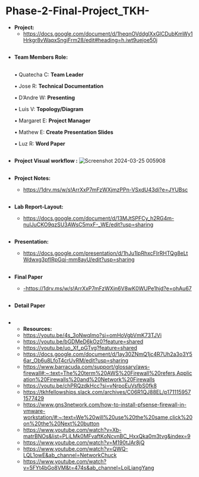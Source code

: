 # Phase-2-Final-Project_TKH-
- **Project:**
     - https://docs.google.com/document/d/1heqnOVddglXxGlCDubKmWy1Hrkgr8vWapxSngiFrm28/edit#heading=h.iwt9uejoe50j
##
- **Team Members Role:**
   ##
  
     • Quatecha C: **Team Leader**

     • Jose R: **Technical Documentation**

     • D’Andre W: **Presenting**

     • Luis V: **Topology/Diagram**

     • Margaret E: **Project Manager**

     • Mathew E: **Create Presentation Slides**

     • Luz R: **Word Paper**
##

- **Project Visual workflow :**
   ![Screenshot 2024-03-25 005908](https://github.com/Quatecha/Phase-2-Final-Project_TKH-/assets/151267325/3b423c17-46ea-41ac-bee3-f5f5534003dc)

##
- **Project Notes:**
     - https://1drv.ms/w/s!ArrXxP7mFzWXjmzPPn-VSxdU43di?e=JYUBsc
  ##
  
- **Lab Report-Layout:**
     - https://docs.google.com/document/d/13MJtSPFCy_h2RG4m-nulJuCKO9qzSU3AWsC5mxF-_WE/edit?usp=sharing
##

- **Presentation:**
    - https://docs.google.com/presentation/d/1hJu1IpRhxcFIrRHTQg8eLtWdwxg3pfIRpGqj-mm8ayU/edit?usp=sharing
  ##

- **Final Paper**

   - [ -https://1drv.ms/w/s!ArrXxP7mFzWXjn6V8wK0WUPe1hjd?e=ohAu67 ](https://1drv.ms/w/s!ArrXxP7mFzWXjn6V8wK0WUPe1hjd?e=ohAu67)
 ##
 - **Detail Paper**

##
- - **Resources:**
   - https://youtu.be/4s_3oNwqImo?si=omHoVgbVmK73TJVi
   - https://youtu.be/bGDMeD6kOz0?feature=shared
   - https://youtu.be/uo_Xf_pGTvg?feature=shared
   - https://docs.google.com/document/d/1ay30ZNmQ1jc4R7Uh2a3o3Y56ar_Ob6u8LfoT4crUvRM/edit?usp=sharing
   - https://www.barracuda.com/support/glossary/aws-firewall#:~:text=The%20term%20AWS%20Firewall%20refers,Application%20Firewalls%20and%20Network%20Firewalls
   - https://youtu.be/chPRQzdkHcc?si=vNrpoEuVsfbS0fk8
   - https://tkhfellowships.slack.com/archives/C06R1QJ88EL/p1711159571577429
   - https://www.gns3network.com/how-to-install-pfsense-firewall-in-vmware-workstation/#:~:text=We%20will%20use%20the%20same,click%20on%20the%20Next%20button
   - https://www.youtube.com/watch?v=Xb-matrBNOs&list=PLjLMk0MFvaftKoNcvnBC_HxxQka0m3tvg&index=9
   - https://www.youtube.com/watch?v=M190tJAr8jQ
   - https://www.youtube.com/watch?v=QWQ-LQL1owE&ab_channel=NetworkChuck
   - https://www.youtube.com/watch?v=5FYt4bGo8VM&t=474s&ab_channel=LoiLiangYang
